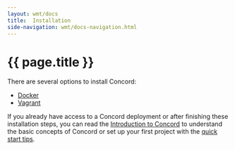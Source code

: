 ```yaml
---
layout: wmt/docs
title:  Installation
side-navigation: wmt/docs-navigation.html
---
```


# {{ page.title }}

There are several options to install Concord:
- [Docker](./install/docker.html)
- [Vagrant](./install/vagrant.html)

If you already have access to a Concord deployment or after finishing these
installation steps, you can read the [Introduction to Concord](./index.html)
to understand the basic concepts of Concord or set up your first project with
the [quick start tips](./quickstart.html).

